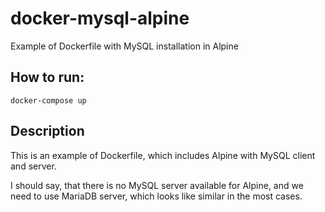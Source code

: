 # docker-mysql-alpine
Example of Dockerfile with MySQL installation in Alpine

## How to run:
```
docker-compose up
```

## Description
This is an example of Dockerfile, which includes
Alpine with MySQL client and server.

I should say, that there is no MySQL server available
for Alpine, and we need to use MariaDB server, which
looks like similar in the most cases.